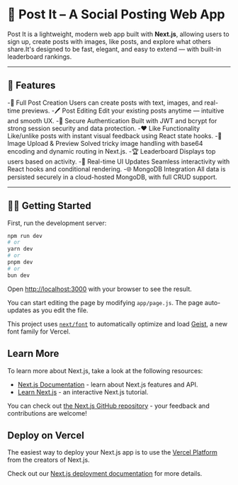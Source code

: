 # 📝 Post It – A Social Posting Web App

Post It is a lightweight, modern web app built with **Next.js**, allowing users to sign up, create posts with images, like posts, and explore what others share.It's designed to be fast, elegant, and easy to extend — with built-in leaderboard rankings.

---

## 🚀 Features
-📝 Full Post Creation
Users can create posts with text, images, and real-time previews.
-🖊️ Post Editing
Edit your existing posts anytime — intuitive and smooth UX.
-🔐 Secure Authentication
Built with JWT and bcrypt for strong session security and data protection.
-❤️ Like Functionality
Like/unlike posts with instant visual feedback using React state hooks.
-📸 Image Upload & Preview
Solved tricky image handling with base64 encoding and dynamic routing in Next.js.
-🏆 Leaderboard
Displays top users based on activity.
-🧠 Real-time UI Updates
Seamless interactivity with React hooks and conditional rendering.
-🌐 MongoDB Integration
All data is persisted securely in a cloud-hosted MongoDB, with full CRUD support.

---

## 🧑‍💻 Getting Started

First, run the development server:

```bash
npm run dev
# or
yarn dev
# or
pnpm dev
# or
bun dev
```

Open [http://localhost:3000](http://localhost:3000) with your browser to see the result.

You can start editing the page by modifying `app/page.js`. The page auto-updates as you edit the file.

This project uses [`next/font`](https://nextjs.org/docs/app/building-your-application/optimizing/fonts) to automatically optimize and load [Geist](https://vercel.com/font), a new font family for Vercel.

## Learn More

To learn more about Next.js, take a look at the following resources:

- [Next.js Documentation](https://nextjs.org/docs) - learn about Next.js features and API.
- [Learn Next.js](https://nextjs.org/learn) - an interactive Next.js tutorial.

You can check out [the Next.js GitHub repository](https://github.com/vercel/next.js) - your feedback and contributions are welcome!

## Deploy on Vercel

The easiest way to deploy your Next.js app is to use the [Vercel Platform](https://vercel.com/new?utm_medium=default-template&filter=next.js&utm_source=create-next-app&utm_campaign=create-next-app-readme) from the creators of Next.js.

Check out our [Next.js deployment documentation](https://nextjs.org/docs/app/building-your-application/deploying) for more details.
